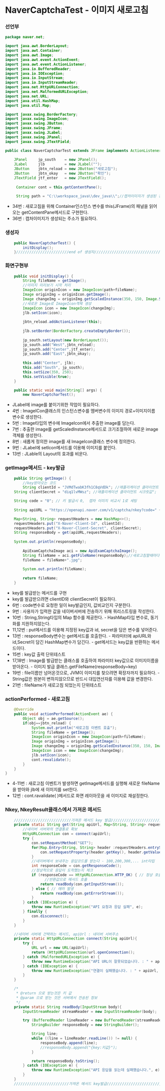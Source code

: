 # NaverCaptchaTest - 이미지 새로고침

### 선언부

```java
package naver.net;

import java.awt.BorderLayout;
import java.awt.Container;
import java.awt.Image;
import java.awt.event.ActionEvent;
import java.awt.event.ActionListener;
import java.io.BufferedReader;
import java.io.IOException;
import java.io.InputStream;
import java.io.InputStreamReader;
import java.net.HttpURLConnection;
import java.net.MalformedURLException;
import java.net.URL;
import java.util.HashMap;
import java.util.Map;

import javax.swing.BorderFactory;
import javax.swing.ImageIcon;
import javax.swing.JButton;
import javax.swing.JFrame;
import javax.swing.JLabel;
import javax.swing.JPanel;
import javax.swing.JTextField;

public class NaverCaptcharTest extends JFrame implements ActionListener {
	
	JPanel     jp_south    = new JPanel();
	JLabel     jlb         = new JLabel("");
	JButton    jbtn_reload = new JButton("새로고침");
	JButton    jbtn_okay   = new JButton("확인");
	JTextField jtf_enter   = new JTextField();
	
	 Container cont = this.getContentPane();	
	
	 String path = "C:\\workspace_java\\dev_java\\";//캡처이미지가 생성된 경로
```

* 34번 : 새로고침을 위해 Container인스턴스 변수를 this\(JFrame\)의 패널을 읽어오는 getContentPane메서드로 구현한다.
* 36번 : 캡처이미지가 생성되는 주소가 필요하다.

### 생성자

```java
	public NaverCaptcharTest() {
		initDisplay();
	}////////////////////////end of 생성자//////////////////////////////

```

### 화면구현부

```java
	public void initDisplay() {
		String fileName = getImage();
		//이미지 미리보기 시작 처리
		ImageIcon originIcon = new ImageIcon(path+fileName);
		Image originImg = originIcon.getImage();
		Image changeImg = originImg.getScaledInstance(350, 150, Image.SCALE_SMOOTH);
		//새로운 Image로 ImageIcon객체 생성
		ImageIcon icon = new ImageIcon(changeImg);
		jlb.setIcon(icon);
		
		jbtn_reload.addActionListener(this);
		
		jlb.setBorder(BorderFactory.createEmptyBorder());
		
		jp_south.setLayout(new BorderLayout());
		jp_south.add("West",jbtn_reload);
		jp_south.add("Center",jtf_enter);
		jp_south.add("East",jbtn_okay);
		
		this.add("Center", jlb);
		this.add("South", jp_south);
		this.setSize(350, 250);
		this.setVisible(true);
	}

	public static void main(String[] args) {
		new NaverCaptcharTest();
```

* JLabel에 image를 붙이기위한 작업이 필요하다.
* 4번 : ImageICon클래스의 인스턴스변수를 멤버변수의 이미지 경로+이미지이름 변수로 생성한다.
* 5번 : Image타입의 변수에 ImageIcon에서 추출한 image를 담는다.
* 7번 : 추출한 image를 getScaledInstance메서드로 크기조절하여 새로운 image객체를 생성한다.
* 8번 : 새롭게 정의한 image를 새 ImageIcon클래스 변수에 정의한다.
* 9번 : JLabel에 setIcon메서드를 이용해 이미지를 붙인다.
* 13번 : JLable의 Layout의 효과를 비운다.

### getImage메서드 - key발급

```java
	public String getImage() {
		//key받아오는 코드
		String clientId = "JVMdTwabK3fh1C8qVdDk"; //애플리케이션 클라이언트 아이디값";
    String clientSecret = "diq1lvMWsz"; //애플리케이션 클라이언트 시크릿값";

    String code = "0"; // 키 발급시 0,  캡차 이미지 비교시 1로 세팅
    
    String apiURL = "https://openapi.naver.com/v1/captcha/nkey?code=" + code;

    Map<String, String> requestHeaders = new HashMap<>();
    requestHeaders.put("X-Naver-Client-Id", clientId);
    requestHeaders.put("X-Naver-Client-Secret", clientSecret);
    String responseBody = get(apiURL,requestHeaders);     
        
    System.out.println(responseBody);
        
		ApiExamCaptchaImage aci = new ApiExamCaptchaImage();
		String fileName = aci.getFileName(responseBody);//새로고침할때마다 바뀐다.
		fileName = fileName+".jpg";
		
		System.out.println(fileName);
		
		return fileName;
	}
```

* key를 발급받는 메서드를 구현
* key를 발급받으려면 clientID와 clientSecret이 필요하다.
* 6번 : code변수로 요청한 일이 key발급인지, 값비교인지 구분한다.
* 9번 : 사용자가 입력한 값을 네이버서버에 전송하기 위해 쿼리스트링을 작성한다.
* 10번 : String,String타입의 Map 함수를 제공한다. - HashMap타입 변수로,  동기화를 지원하지않는다.
* 11,12번 : put메서드를 이용해 지정된 key값과 id, secret을 담은 변수를 넣어준다.
* 13번 : responseBody변수는 get메서드를 호출한다. - 파라미터에 apiURL와 id,Secret이 담긴 HashMap변수가 담긴다. - get메서드는 key값을 반환하는 메서드이다.
* 15번 : key값 출력 단위테스트
* 17,18번 : Image를 발급받는 클래스를 호출하여 파라미터 key값으로 이미지이름을 받아온다. - 이미지 발급 클래스.getFileName\(responseBody=key\)
* 19번 : file이름만 넘어온것으로, JVM이 이미지를 찾으려면 확장자까지 필요하다. - String값은 원본이 변하지않으므로 반드시 대입연산자를 이용해 값을 변경한다.
* 21번 : fileName가 새로고침 되었는지 단위테스트

### actionPerformed - 새로고침

```java
	@Override
	public void actionPerformed(ActionEvent ae) {
		Object obj = ae.getSource();
		if(obj==jbtn_reload) {
			System.out.println("새로고침 이벤트 호출");
			String fileName = getImage();
			ImageIcon originIcon = new ImageIcon(path+fileName);
			Image originImg = originIcon.getImage();
			Image changeImg = originImg.getScaledInstance(350, 150, Image.SCALE_SMOOTH);
			ImageIcon icon = new ImageIcon(changeImg);
			jlb.setIcon(icon);
			cont.revalidate();
		}
	}
}
```

* 4-11번 : 새로고침 이벤트가 발생하면 getImage메서드를 실행해 새로운 fileName을 받아와 jlb에 새 이미지를 set한다.
* 12번 : cont.ravalidate\( \)메서드로 화면 레이아웃을 새 이미지로 재설정한다.

### Nkey, NkeyResult클래스에서 가져온 메서드

```java
	//////////////////////////가져온 메서드 key 발급/////////////////////////////////
    private static String get(String apiUrl, Map<String, String> requestHeaders){
    	//네이버 서버와의 연결통로 확보
        HttpURLConnection con = connect(apiUrl);
        try {
            con.setRequestMethod("GET");
            for(Map.Entry<String, String> header :requestHeaders.entrySet()) {
                con.setRequestProperty(header.getKey(), header.getValue());
            }
            //네이버에서 보내주는 응답코드를 받는다 - 100,200,300,... int타입
            int responseCode = con.getResponseCode();
            //정상적으로 응답이 도착했는지 체크
            if (responseCode == HttpURLConnection.HTTP_OK) { // 정상 호출
            	  //반환값으로 메서드 호출
                return readBody(con.getInputStream());
            } else { // 에러 발생
                return readBody(con.getErrorStream());
            }
        } catch (IOException e) {
            throw new RuntimeException("API 요청과 응답 실패", e);
        } finally {
            con.disconnect();
        }
    }
```

```java
    //네이버 서버에 건택하는 메서드, apiUrl : 네이버 서버주소
    private static HttpURLConnection connect(String apiUrl){
        try {
            URL url = new URL(apiUrl);
            return (HttpURLConnection)url.openConnection();
        } catch (MalformedURLException e) {
            throw new RuntimeException("API URL이 잘못되었습니다. : " + apiUrl, e);
        } catch (IOException e) {
            throw new RuntimeException("연결이 실패했습니다. : " + apiUrl, e);
        }
    }
```

```java
    /*
     * @return 으로 받는것은 키 값
     * @param 으로 받는 것은 서버에서 전송된 정보
     */
    private static String readBody(InputStream body){
        InputStreamReader streamReader = new InputStreamReader(body);

        try (BufferedReader lineReader = new BufferedReader(streamReader)) {
            StringBuilder responseBody = new StringBuilder();

            String line;
            while ((line = lineReader.readLine()) != null) {
                responseBody.append(line);
                //responseBody.append("{key:키값}");
            }

            return responseBody.toString();
        } catch (IOException e) {
            throw new RuntimeException("API 응답을 읽는데 실패했습니다.", e);
        }
    }
    /////////////////////////가져온 메서드 key발급///////////////////////////////
```

